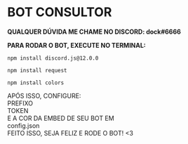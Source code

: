 <b><h1>BOT CONSULTOR</h1></b>
<b>QUALQUER DÚVIDA ME CHAME NO DISCORD: dock#6666</b>

<b>PARA RODAR O BOT, EXECUTE NO TERMINAL:</b>

```npm install discord.js@12.0.0```

```npm install request```

```npm install colors```

APÓS ISSO, CONFIGURE:<br> 
PREFIXO <br>
TOKEN <br>
E A COR DA EMBED DE SEU BOT EM<br>
config.json
<br>
FEITO ISSO, SEJA FELIZ E RODE O BOT! <3
